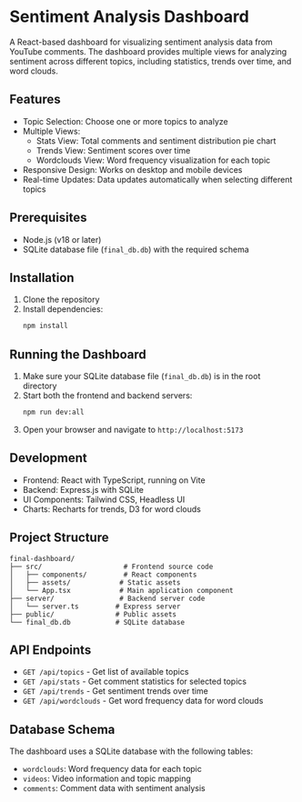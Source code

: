 # Sentiment Analysis Dashboard

A React-based dashboard for visualizing sentiment analysis data from YouTube comments. The dashboard provides multiple views for analyzing sentiment across different topics, including statistics, trends over time, and word clouds.

## Features

- Topic Selection: Choose one or more topics to analyze
- Multiple Views:
  - Stats View: Total comments and sentiment distribution pie chart
  - Trends View: Sentiment scores over time
  - Wordclouds View: Word frequency visualization for each topic
- Responsive Design: Works on desktop and mobile devices
- Real-time Updates: Data updates automatically when selecting different topics

## Prerequisites

- Node.js (v18 or later)
- SQLite database file (`final_db.db`) with the required schema

## Installation

1. Clone the repository
2. Install dependencies:
   ```bash
   npm install
   ```

## Running the Dashboard

1. Make sure your SQLite database file (`final_db.db`) is in the root directory
2. Start both the frontend and backend servers:
   ```bash
   npm run dev:all
   ```
3. Open your browser and navigate to `http://localhost:5173`

## Development

- Frontend: React with TypeScript, running on Vite
- Backend: Express.js with SQLite
- UI Components: Tailwind CSS, Headless UI
- Charts: Recharts for trends, D3 for word clouds

## Project Structure

```
final-dashboard/
├── src/                    # Frontend source code
│   ├── components/         # React components
│   ├── assets/            # Static assets
│   └── App.tsx            # Main application component
├── server/                # Backend server code
│   └── server.ts         # Express server
├── public/               # Public assets
└── final_db.db           # SQLite database
```

## API Endpoints

- `GET /api/topics` - Get list of available topics
- `GET /api/stats` - Get comment statistics for selected topics
- `GET /api/trends` - Get sentiment trends over time
- `GET /api/wordclouds` - Get word frequency data for word clouds

## Database Schema

The dashboard uses a SQLite database with the following tables:

- `wordclouds`: Word frequency data for each topic
- `videos`: Video information and topic mapping
- `comments`: Comment data with sentiment analysis
